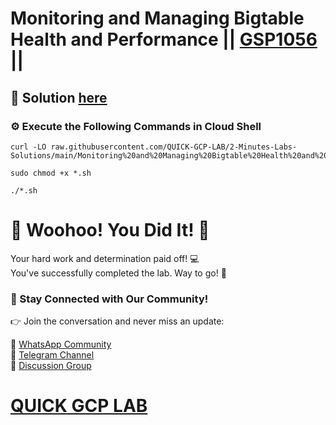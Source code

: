 # Monitoring and Managing Bigtable Health and Performance || [GSP1056](https://www.cloudskillsboost.google/focuses/58498?parent=catalog) ||

## 🔑 Solution [here]()

### ⚙️ Execute the Following Commands in Cloud Shell

```
curl -LO raw.githubusercontent.com/QUICK-GCP-LAB/2-Minutes-Labs-Solutions/main/Monitoring%20and%20Managing%20Bigtable%20Health%20and%20Performance/gsp1056.sh

sudo chmod +x *.sh

./*.sh
```

# 🎉 Woohoo! You Did It! 🎉

Your hard work and determination paid off! 💻  
You've successfully completed the lab. Way to go! 🚀  

### 💬 Stay Connected with Our Community!

👉 Join the conversation and never miss an update:  

💚 [WhatsApp Community](https://chat.whatsapp.com/ECJ9h8GA3CA1ksaI9m5NrX)  
📢 [Telegram Channel](https://t.me/quickgcplab)  
👥 [Discussion Group](https://t.me/quickgcplabchats)  

# [QUICK GCP LAB](https://www.youtube.com/@quickgcplab)
